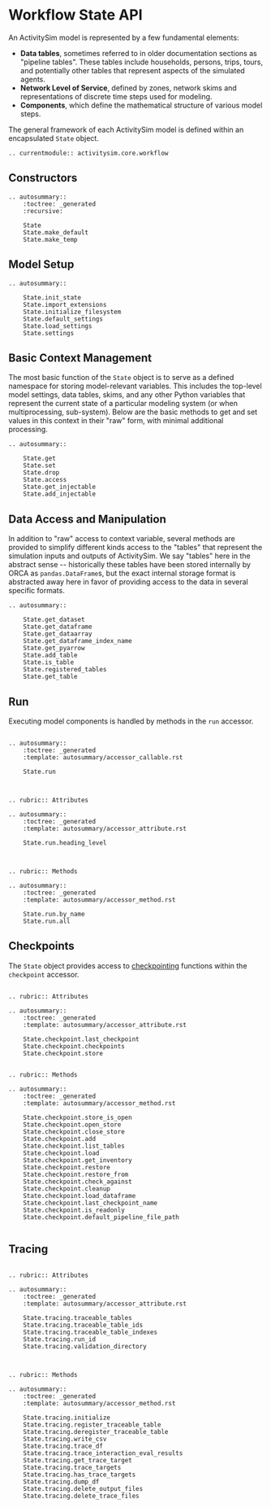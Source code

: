 # Workflow State API

An ActivitySim model is represented by a few fundamental elements:

- **Data tables**, sometimes referred to in older documentation sections as
    "pipeline tables".  These tables include households, persons, trips, tours,
    and potentially other tables that represent aspects of the simulated agents.
- **Network Level of Service**, defined by zones, network skims and representations
    of discrete time steps used for modeling.
- **Components**, which define the mathematical structure of various model steps.

The general framework of each ActivitySim model is defined within an encapsulated
`State` object.

```{eval-rst}
.. currentmodule:: activitysim.core.workflow
```

## Constructors

```{eval-rst}
.. autosummary::
    :toctree: _generated
    :recursive:

    State
    State.make_default
    State.make_temp
```

## Model Setup

```{eval-rst}
.. autosummary::

    State.init_state
    State.import_extensions
    State.initialize_filesystem
    State.default_settings
    State.load_settings
    State.settings
```



## Basic Context Management

The most basic function of the `State` object is to serve as a defined
namespace for storing model-relevant variables.  This includes the top-level
model settings, data tables, skims, and any other Python variables
that represent the current state of a particular modeling system (or when
multiprocessing, sub-system).  Below are the basic methods to get and set values
in this context in their "raw" form, with minimal additional processing.

```{eval-rst}
.. autosummary::

    State.get
    State.set
    State.drop
    State.access
    State.get_injectable
    State.add_injectable
```


## Data Access and Manipulation

In addition to "raw" access to context variable, several methods are provided
to simplify different kinds access to the "tables" that represent the
simulation inputs and outputs of ActivitySim.  We say "tables" here in the
abstract sense -- historically these tables have been stored internally by
ORCA as `pandas.DataFrame`s, but the exact internal storage format is abstracted
away here in favor of providing access to the data in several specific formats.

```{eval-rst}
.. autosummary::

    State.get_dataset
    State.get_dataframe
    State.get_dataarray
    State.get_dataframe_index_name
    State.get_pyarrow
    State.add_table
    State.is_table
    State.registered_tables
    State.get_table
```

## Run

Executing model components is handled by methods in the `run` accessor.

```{eval-rst}

.. autosummary::
    :toctree: _generated
    :template: autosummary/accessor_callable.rst

    State.run



.. rubric:: Attributes

.. autosummary::
    :toctree: _generated
    :template: autosummary/accessor_attribute.rst

    State.run.heading_level



.. rubric:: Methods

.. autosummary::
    :toctree: _generated
    :template: autosummary/accessor_method.rst

    State.run.by_name
    State.run.all
```


## Checkpoints

The `State` object provides access to [checkpointing](checkpointing.md) functions
within the `checkpoint` accessor.

```{eval-rst}

.. rubric:: Attributes

.. autosummary::
    :toctree: _generated
    :template: autosummary/accessor_attribute.rst

    State.checkpoint.last_checkpoint
    State.checkpoint.checkpoints
    State.checkpoint.store


.. rubric:: Methods

.. autosummary::
    :toctree: _generated
    :template: autosummary/accessor_method.rst

    State.checkpoint.store_is_open
    State.checkpoint.open_store
    State.checkpoint.close_store
    State.checkpoint.add
    State.checkpoint.list_tables
    State.checkpoint.load
    State.checkpoint.get_inventory
    State.checkpoint.restore
    State.checkpoint.restore_from
    State.checkpoint.check_against
    State.checkpoint.cleanup
    State.checkpoint.load_dataframe
    State.checkpoint.last_checkpoint_name
    State.checkpoint.is_readonly
    State.checkpoint.default_pipeline_file_path


```


## Tracing

```{eval-rst}

.. rubric:: Attributes

.. autosummary::
    :toctree: _generated
    :template: autosummary/accessor_attribute.rst

    State.tracing.traceable_tables
    State.tracing.traceable_table_ids
    State.tracing.traceable_table_indexes
    State.tracing.run_id
    State.tracing.validation_directory



.. rubric:: Methods

.. autosummary::
    :toctree: _generated
    :template: autosummary/accessor_method.rst

    State.tracing.initialize
    State.tracing.register_traceable_table
    State.tracing.deregister_traceable_table
    State.tracing.write_csv
    State.tracing.trace_df
    State.tracing.trace_interaction_eval_results
    State.tracing.get_trace_target
    State.tracing.trace_targets
    State.tracing.has_trace_targets
    State.tracing.dump_df
    State.tracing.delete_output_files
    State.tracing.delete_trace_files
```
